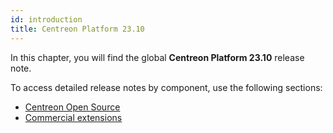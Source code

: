 ```yaml
---
id: introduction
title: Centreon Platform 23.10
---
```


In this chapter, you will find the global **Centreon Platform 23.10** release note.

To access detailed release notes by component, use the following sections:

- [Centreon Open Source](centreon-os.md)
- [Commercial extensions](centreon-commercial-extensions.md)
